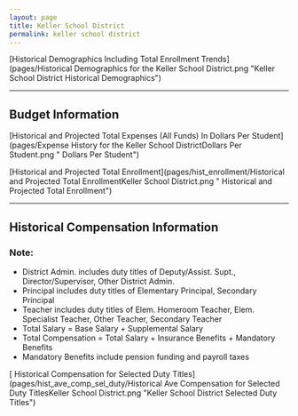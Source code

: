 ```yaml
---
layout: page
title: Keller School District
permalink: keller school district
---
```



[Historical Demographics Including Total Enrollment Trends](pages/Historical Demographics for the Keller School District.png "Keller School District Historical Demographics")

___

## Budget Information

[Historical and Projected Total Expenses (All Funds) In Dollars Per Student](pages/Expense History for the Keller School DistrictDollars Per Student.png " Dollars Per Student")

[Historical and Projected Total Enrollment](pages/hist_enrollment/Historical and Projected Total EnrollmentKeller School District.png " Historical and Projected Total Enrollment")


___

## Historical Compensation Information
### Note:
- District Admin. includes duty titles of Deputy/Assist. Supt., Director/Supervisor, Other District Admin.
- Principal includes duty titles of Elementary Principal, Secondary Principal
- Teacher includes duty titles of Elem. Homeroom Teacher, Elem. Specialist Teacher, Other Teacher, Secondary Teacher
- Total Salary = Base Salary + Supplemental Salary
- Total Compensation = Total Salary + Insurance Benefits + Mandatory Benefits
- Mandatory Benefits include pension funding and payroll taxes

[ Historical Compensation for Selected Duty Titles](pages/hist_ave_comp_sel_duty/Historical Ave Compensation for Selected Duty TitlesKeller School District.png "Keller School District Selected Duty Titles")

